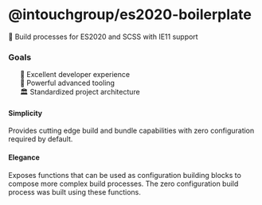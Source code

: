 # @intouchgroup/es2020-boilerplate

🔮 Build processes for ES2020 and SCSS with IE11 support


### Goals


&nbsp;&nbsp;&nbsp;&nbsp;&nbsp;&nbsp;🌈 Excellent developer experience<br />
&nbsp;&nbsp;&nbsp;&nbsp;&nbsp;&nbsp;🚀 Powerful advanced tooling<br />
&nbsp;&nbsp;&nbsp;&nbsp;&nbsp;&nbsp;🏛 Standardized project architecture<br />



#### Simplicity

Provides cutting edge build and bundle capabilities with zero configuration required by default.


#### Elegance

Exposes functions that can be used as configuration building blocks to compose more complex build processes.
The zero configuration build process was built using these functions.

